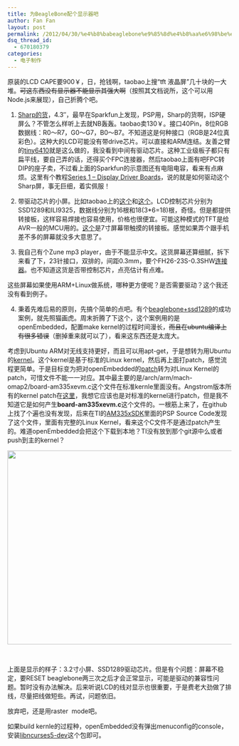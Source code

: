 ```yaml
---
title: 为BeagleBone配个显示器吧
author: Fan Fan
layout: post
permalink: /2012/04/30/%e4%b8%babeaglebone%e9%85%8d%e4%b8%aa%e6%98%be%e7%a4%ba%e5%99%a8%e5%90%a7/
dsq_thread_id:
  - 670180379
categories:
  - 电子制作
---
```

原装的LCD CAPE要900￥，日，抢钱啊，taobao上搜“tft 液晶屏”几十块的一大堆。<del>可这东西没有显示器不能显示其强大啊</del>（按照其文档说所，这个可以用Node.js来展现），自己折腾个吧。

1. [Sharp的货][1]，4.3&#8243;，最早在Sparkfun上发现，PSP用，Sharp的货啊，ISP硬屏么？不管怎么样听上去就NB轰轰。taobao卖130￥。接口40Pin，8位RGB数据线：R0～R7，G0～G7，B0～B7。不知道这是何种接口（RGB是24位真彩色）。这种大的LCD可能没有带drive芯片。可以直接和ARM连结。友善之臂的[tiny6410][2]就是这么做的，我没看到中间有驱动芯片。这种工业级板子都只有扁平线，要自己弄的话，还得买个FPC连接器，然后taobao上面有吧FPC转DIP的座子卖，不过看上面的Sparkfun的示意图还有电阻电容，看来有点麻烦。这里有个教程[Series 1 &#8211; Display Driver Boards][3]，说的就是如何驱动这个Sharp屏，事无巨细，着实佩服！

2. 带驱动芯片的小屏。比如taobao上的[这个][4]和[这个][5]。LCD控制芯片分别为SSD1289和ILI9325，数据线分别为16根和18(3*6=18)根，奇怪。但是都提供转接板，这样容易焊接也容易使用，价格也很便宜。可能这种模式的TFT是给AVR一般的MCU用的。[这个][6]是7寸屏幕带触摸的转接板。感觉如果弄个跟手机差不多的屏幕就没多大意思了。

3. 我自己有个Zune mp3 player，由于不能显示中文。这货屏幕还算细腻，拆下来看了下，23针接口，双排的，间距0.3mm，要个FH26-23S-0.3SHW[连接器][7]。也不知道这货是否带控制芯片，点亮估计有点难。

这些屏幕如果使用ARM+Linux做系统，哪种更方便呢？是否需要驱动？这个我还没有看到例子。

4. 秉着先难后易的原则，先搞个简单的点吧。有个[beaglebone+ssd1289][8]的成功案例，就先照猫画虎。周末折腾了下这个，这个案例用的是openEmbedded，配置make kernel的过程时间漫长，<del>而且在ubuntu编译上有很多错误</del>（删掉重来就可以了），看来这东西还是太庞大。

考虑到Ubuntu ARM对无线支持更好，而且可以用apt-get，于是想转为用Ubuntu的[kernel][9]。这个kernel是基于标准的Linux kernel，然后再上面打patch，感觉流程更简单。于是目标变为把对openEmbedded的[patch][10]转为对Linux Kernel的patch，可惜文件不能一一对应。其中最主要的是/arch/arm/mach-omap2/board-am335xevm.c这个文件在标准kernle里面没有。Angstrom版本所有的kernel patch在[这里][11]，我想它应该也是对标准的kernel进行patch，但是我不知道它是如何产生**board-am335xevm.c**这个文件的。一根筋上来了，在github上找了个遍也没有发现，后来在TI的[AM335xSDK][12]里面的PSP Source Code发现了这个文件，里面有完整的Linux Kernel，看来这个C文件不是通过patch产生的。难道openEmbedded会把这个下载到本地？TI没有放到那个git源中么或者push到主的kernel？

[<img class="alignnone size-large wp-image-1199" title="IMG_2580" src="http://fkpwolf.net/WordPress/wp-content/uploads/2012/04/IMG_2580-1024x768.jpg" alt="" width="580" height="435" />][13]

&nbsp;

上面是显示的样子：3.2寸小屏、SSD1289驱动芯片。但是有个问题：屏幕不稳定，要RESET beaglebone两三次之后才会正常显示，可能是驱动的兼容性问题。暂时没有办法解决。后来听说LCD的线对显示也很重要，于是费老大劲做了排线，尽量把线做短些。再试，问题依旧。

放弃吧，还是用raster  mode吧。

如果build kernle的过程种，openEmbedded没有弹出menuconfig的console， 安装[libncurses5-dev][14]这个包即可。

 [1]: http://www.sparkfun.com/products/8335
 [2]: http://www.arm9.net/tiny6410.asp
 [3]: http://www.recontech.co.uk/index.php/projects/series-1-a-lq043t3dx02-display-driver-board
 [4]: http://detail.tmall.com/item.htm?id=13072160020&
 [5]: http://item.taobao.com/item.htm?id=13949148896
 [6]: http://item.taobao.com/item.htm?id=9939584126&
 [7]: http://item.taobao.com/item.htm?id=7846764267
 [8]: http://www.cemetech.net/forum/viewtopic.php?t=7814
 [9]: https://github.com/RobertCNelson/stable-kernel
 [10]: http://www.cemetech.net/programs/index.php?mode=file&id=749
 [11]: https://github.com/Angstrom-distribution/meta-ti/tree/master/recipes-kernel/linux
 [12]: http://software-dl.ti.com/dsps/dsps_public_sw/am_bu/sdk/AM335xSDK/latest/index_FDS.html
 [13]: http://fkpwolf.net/WordPress/wp-content/uploads/2012/04/IMG_2580.jpg
 [14]: http://lists.linuxtogo.org/pipermail/angstrom-distro-devel/2011-August/004911.html